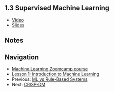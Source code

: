 ## 1.3 Supervised Machine Learning

* [Video](https://drive.google.com/file/d/10aj1_34-nZ7I16YZGZvXTA7Rph5ExE4q/view)
* [Slides](https://www.slideshare.net/AlexeyGrigorev/ml-zoomcamp-13-supervised-machine-learning)


## Notes


## Navigation

* [Machine Learning Zoomcamp course](../)
* [Lesson 1: Introduction to Machine Learning](./)
* Previous: [ML vs Rule-Based Systems](02-ml-vs-rules.md)
* Next: [CRISP-DM](04-crisp-dm.md)